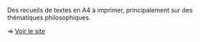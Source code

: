 Des recueils de textes en A4 à imprimer, principalement sur des thématiques philosophiques.

&rArr; [Voir le site](index.html)